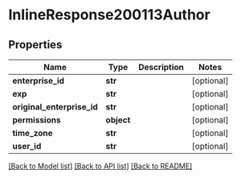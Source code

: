 # InlineResponse200113Author

## Properties
Name | Type | Description | Notes
------------ | ------------- | ------------- | -------------
**enterprise_id** | **str** |  | [optional] 
**exp** | **str** |  | [optional] 
**original_enterprise_id** | **str** |  | [optional] 
**permissions** | **object** |  | [optional] 
**time_zone** | **str** |  | [optional] 
**user_id** | **str** |  | [optional] 

[[Back to Model list]](../README.md#documentation-for-models) [[Back to API list]](../README.md#documentation-for-api-endpoints) [[Back to README]](../README.md)


